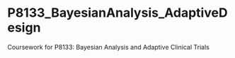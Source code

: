 # P8133_BayesianAnalysis_AdaptiveDesign
Coursework for P8133: Bayesian Analysis and Adaptive Clinical Trials
